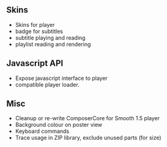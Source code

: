 Skins
-----
* Skins for player
* badge for subtitles
* subtitle playing and reading
* playlist reading and rendering

Javascript API
--------------
* Expose javascript interface to player
* compatible player loader.

Misc
----
* Cleanup or re-write ComposerCore for Smooth 1.5 player
* Background colour on poster view
* Keyboard commands
* Trace usage in ZIP library, exclude unused parts (for size)